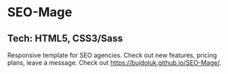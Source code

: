 # SEO-Mage

## Tech: HTML5, CSS3/Sass

Responsive template for SEO agencies. Check out new features, pricing plans, leave a message. Check out https://bujdoluk.github.io/SEO-Mage/.
